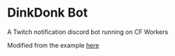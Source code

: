 # DinkDonk Bot
A Twitch notification discord bot running on CF Workers

Modified from the example [here](https://github.com/discord/cloudflare-sample-app)
